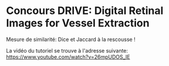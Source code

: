 # Concours DRIVE: Digital Retinal Images for Vessel Extraction
Mesure de similarité: Dice et Jaccard à la rescousse !

La vidéo du tutoriel se trouve à l'adresse suivante:
https://www.youtube.com/watch?v=26mpUDOS_IE
